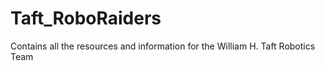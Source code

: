 # Taft_RoboRaiders
Contains all the resources and information for the William H. Taft Robotics Team
